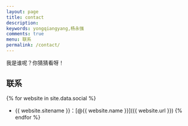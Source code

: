 ```yaml
---
layout: page
title: contact
description:
keywords: yongqiangyang,杨永强
comments: true
menu: 联系
permalink: /contact/
---
```


我是谁呢？你猜猜看呀！

## 联系

{% for website in site.data.social %}
* {{ website.sitename }}：[@{{ website.name }}]({{ website.url }})
{% endfor %}

<!-- ## Skill Keywords -->

<!-- {% for category in site.data.skills %}
### {{ category.name }}
<div class="btn-inline">
{% for keyword in category.keywords %}
<button class="btn btn-outline" type="button">{{ keyword }}</button>
{% endfor %}
</div>
{% endfor %} -->
